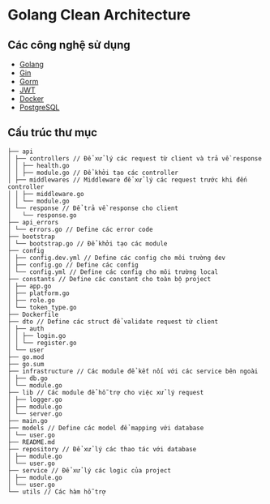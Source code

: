 # Golang Clean Architecture


## Các công nghệ sử dụng

- [Golang](https://golang.org/)
- [Gin](https://https://gin-gonic.com/)
- [Gorm](https://gorm.io/)
- [JWT](https://jwt.io/)
- [Docker](https://www.docker.com/)
- [PostgreSQL](https://www.postgresql.org/)

## Cấu trúc thư mục

```
├── api
│ ├── controllers // Để xử lý các request từ client và trả về response
│ │ ├── health.go
│ │ ├── module.go // Để khởi tạo các controller
│ ├── middlewares // Middleware để xử lý các request trước khi đến controller
│ │ ├── middleware.go
│ │ └── module.go
│ └── response // Để trả về response cho client
│   └── response.go
├── api_errors
│ └── errors.go // Define các error code
├── bootstrap
│ └── bootstrap.go // Để khởi tạo các module
├── config
│ ├── config.dev.yml // Define các config cho môi trường dev
│ ├── config.go // Define các config
│ └── config.yml // Define các config cho môi trường local
├── constants // Define các constant cho toàn bộ project
│ ├── app.go
│ ├── platform.go
│ ├── role.go
│ └── token_type.go
├── Dockerfile
├── dto // Define các struct để validate request từ client
│ ├── auth
│ │ ├── login.go
│ │ └── register.go
│ └── user
├── go.mod
├── go.sum
├── infrastructure // Các module để kết nối với các service bên ngoài
│ ├── db.go
│ └── module.go
├── lib // Các module để hỗ trợ cho việc xử lý request
│ ├── logger.go
│ ├── module.go
│ └── server.go
├── main.go
├── models // Define các model để mapping với database
│ └── user.go
├── README.md
├── repository // Để xử lý các thao tác với database
│ ├── module.go
│ └── user.go
├── service // Để xử lý các logic của project
│ ├── module.go
│ └── user.go
└── utils // Các hàm hỗ trợ
```


